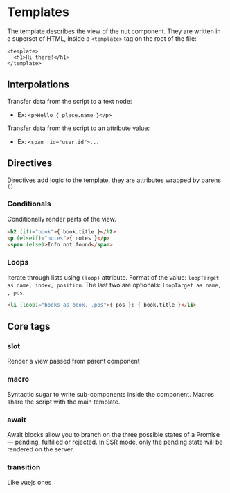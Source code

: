 # Templates

The template describes the view of the nut component. They are written in a
superset of HTML, inside a `<template>` tag on the root of the file:

```
<template>
  <h1>Hi there!</h1>
</template>
```

## Interpolations

Transfer data from the script to a text node:

- Ex: `<p>Hello { place.name }</p>`

Transfer data from the script to an attribute value:

- Ex: `<span :id="user.id">...`

## Directives

Directives add logic to the template, they are attributes wrapped by parens `()`

### Conditionals

Conditionally render parts of the view.

```html
<h2 (if)="book">{ book.title }</h2>
<p (elseif)="notes">{ notes }</p>
<span (else)>Info not found</span>
```

### Loops

Iterate through lists using `(loop)` attribute.
Format of the value: `loopTarget as name, index, position`.
The last two are optionals: `loopTarget as name, , pos`.

```html
<li (loop)="books as book, ,pos">{ pos }: { book.title }</li>
```

## Core tags

### slot

Render a view passed from parent component

### macro

Syntactic sugar to write sub-components inside the component. Macros share the
script with the main template.

### await

Await blocks allow you to branch on the three possible states of a Promise —
pending, fulfilled or rejected. In SSR mode, only the pending state will be
rendered on the server.

### transition

Like vuejs ones
